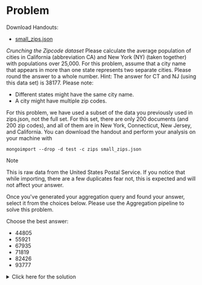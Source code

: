 # Problem
Download Handouts:
 - <a href="https://university.mongodb.com/static/MongoDB_2017_M101J_January/handouts/small_zips.28ecb7fb8fba.json">small_zips.json</a>

*Crunching the Zipcode dataset*
Please calculate the average population of cities in California (abbreviation CA) and New York (NY) (taken together) with populations over 25,000.
For this problem, assume that a city name that appears in more than one state represents two separate cities.
Please round the answer to a whole number.
Hint: The answer for CT and NJ (using this data set) is 38177.
Please note:
 - Different states might have the same city name.
 - A city might have multiple zip codes.

For this problem, we have used a subset of the data you previously used in zips.json, not the full set. For this set, there are only 200 documents (and 200 zip codes), and all of them are in New York, Connecticut, New Jersey, and California.
You can download the handout and perform your analysis on your machine with

    mongoimport --drop -d test -c zips small_zips.json

Note

This is raw data from the United States Postal Service. If you notice that while importing, there are a few duplicates fear not, this is expected and will not affect your answer.


Once you've generated your aggregation query and found your answer, select it from the choices below.
Please use the Aggregation pipeline to solve this problem.

Choose the best answer:
 - 44805
 - 55921
 - 67935
 - 71819
 - 82426
 - 93777

<details>
  <summary>Click here for the solution</summary>
    <ul>
      <li>44805</li>
	</ul>
</details>